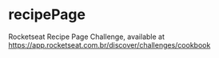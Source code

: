 # recipePage
Rocketseat Recipe Page Challenge, available at
https://app.rocketseat.com.br/discover/challenges/cookbook
